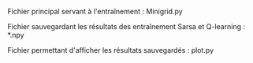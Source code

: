 Fichier principal servant à l'entraînement : Minigrid.py


Fichier sauvegardant les résultats des entraînement Sarsa et Q-learning : *.npy


Fichier permettant d'afficher les résultats sauvegardés : plot.py
